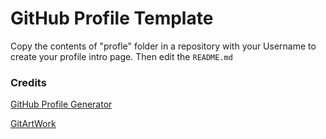 # GitHub Profile Template
Copy the contents of "profle" folder in a repository with your Username to create your profile intro page. Then edit the `README.md`

### Credits

[GitHub Profile Generator](https://github.com/rahuldkjain/github-profile-readme-generator)

[GitArtWork](https://github.com/jasineri/gitartwork)

